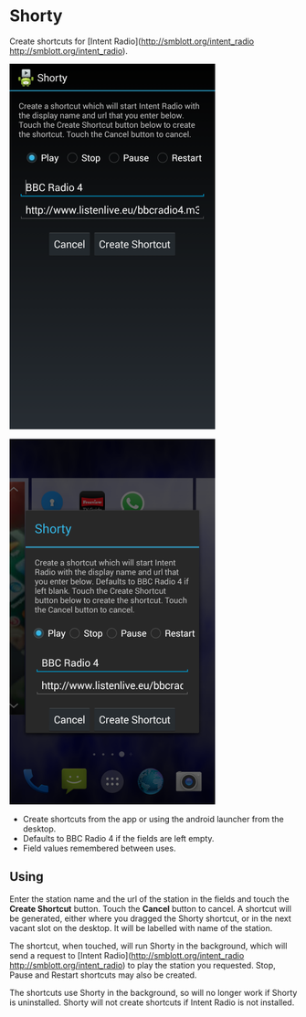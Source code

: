 # Shorty

Create shortcuts for [Intent Radio](http://smblott.org/intent_radio
http://smblott.org/intent_radio).

![](https://github.com/billthefarmer/billthefarmer.github.io/raw/master/images/Shorty.png)

![](https://github.com/billthefarmer/billthefarmer.github.io/raw/master/images/Shorty-dialog.png)

 * Create shortcuts from the app or using the android launcher from
   the desktop.
 * Defaults to BBC Radio 4 if the fields are left empty.
 * Field values remembered between uses.

## Using

Enter the station name and the url of the station in the fields and
touch the **Create Shortcut** button. Touch the **Cancel** button to
cancel. A shortcut will be generated, either where you dragged the
Shorty shortcut, or in the next vacant slot on the desktop. It will be
labelled with name of the station.

The shortcut, when touched, will run Shorty in the background, which
will send a request to [Intent Radio](http://smblott.org/intent_radio
http://smblott.org/intent_radio) to play the station you
requested. Stop, Pause and Restart shortcuts may also be created.

The shortcuts use Shorty in the background, so will no longer work if
Shorty is uninstalled. Shorty will not create shortcuts if Intent
Radio is not installed.
